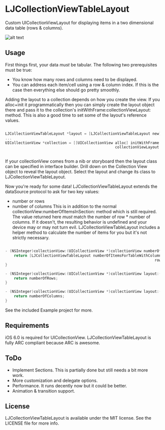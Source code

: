 LJCollectionViewTableLayout
===========================

Custom UICollectionViewLayout for displaying items in a two dimensional data table (rows & columns).

![alt text](https://raw.github.com/loganjones/LJCollectionViewTableLayout/Image.png "Screenshot")



## Usage

First things first, your data *must* be tabular. The following two prerequisites must be true:
- You know how many rows and columns need to be displayed.
- You can address each item/cell using a row & column index.
If this is the case then everything else should go pretty smoothly.

Adding the layout to a collection depends on how you create the view. If you alloc+init it programmatically then you can simply create the layout object there and pass it to the collection's initWithFrame:collectionViewLayout: method. This is also a good time to set some of the layout's reference values.

```objective-c

LJCollectionViewTableLayout *layout = [LJCollectionViewTableLayout new];
...
UICollectionView *collection = [[UICollectionView alloc] initWithFrame:main.bounds
                                                  collectionViewLayout:layout];
												  
```

If your collectionView comes from a nib or storyboard then the layout class can be specified in interface builder. Drill down on the Collection View object to reveal the layout object. Select the layout and change its class to LJCollectionViewTableLayout.



Now you're ready for some data! LJCollectionViewTableLayout extends the dataSource protocol to ask for two key values:
- number or rows
- number of columns
This is in addition to the normal collectionView:numberOfItemsInSection: method which is still required. The value returned here *must* match the number of row * number of columns. If it doesn't, the resulting behavior is undefined and your device may or may not turn evil. LJCollectionViewTableLayout includes a helper method to calculate the number of items for you but it's not strictly necessary.

```objective-c

- (NSInteger)collectionView:(UICollectionView *)collectionView numberOfItemsInSection:(NSInteger)section {
    return [LJCollectionViewTableLayout numberOfItemsForTableWithColumnCount:numberOfColumns
                                                                    rowCount:numberOfRows];
}

- (NSInteger)collectionView:(UICollectionView *)collectionView layout:(UICollectionViewLayout *)collectionViewLayout numberOfRowsForTableInSection:(NSInteger)section {
    return numberOfRows;
}

- (NSInteger)collectionView:(UICollectionView *)collectionView layout:(UICollectionViewLayout *)collectionViewLayout numberOfColumnsForTableInSection:(NSInteger)section {
    return numberOfColumns;
}

```

See the included Example project for more.



## Requirements

iOS 6.0 is required for UICollectionView.
LJCollectionViewTableLayout is fully ARC compliant because ARC is awesome.



## ToDo

- Implement Sections. This is partially done but still needs a bit more work.
- More customization and delegate options.
- Performance. It runs decently now but it could be better.
- Animation & transition support.



## License

LJCollectionViewTableLayout is available under the MIT license. See the LICENSE file for more info.
